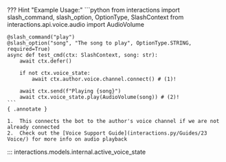 ??? Hint "Example Usage:"
    ```python
    from interactions import slash_command, slash_option, OptionType, SlashContext
    from interactions.api.voice.audio import AudioVolume


    @slash_command("play")
    @slash_option("song", "The song to play", OptionType.STRING, required=True)
    async def test_cmd(ctx: SlashContext, song: str):
        await ctx.defer()

        if not ctx.voice_state:
            await ctx.author.voice.channel.connect() # (1)!

        await ctx.send(f"Playing {song}")
        await ctx.voice_state.play(AudioVolume(song)) # (2)!
    ```
    { .annotate }

    1.  This connects the bot to the author's voice channel if we are not already connected
    2.  Check out the [Voice Support Guide](interactions.py/Guides/23 Voice/) for more info on audio playback

::: interactions.models.internal.active_voice_state
